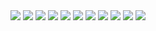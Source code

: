 <!-- <h1 align="center">Full Stack Dev Jr | Software Engineer 🧑‍🎨</h1> -->

<div align="center">
  <img src="https://img.icons8.com/?size=48&id=J79emsSv2QCu&format=png&color=000000"/>
  <img src="https://img.icons8.com/external-tal-revivo-color-tal-revivo/48/000000/external-angular-a-typescript-based-open-source-web-application-framework-logo-color-tal-revivo.png"/>
  <img src="https://img.icons8.com/?size=60&id=2KVGsVii5ZKv&format=png&color=000000"/>
  <img src="https://img.icons8.com/?size=48&id=hsPbhkOH4FMe&format=png&color=000000"/>
  <img src="https://img.icons8.com/?size=50&id=JRnxU7ZWP4mi&format=png&color=000000"/>
  <img src="https://img.icons8.com/color/48/000000/typescript.png"/>
  <img src="https://img.icons8.com/color/48/000000/javascript--v1.png"/>
  <img src="https://img.icons8.com/?size=50&id=13441&format=png&color=000000"/>
  <img src="https://img.icons8.com/?size=48&id=QEQQKirln6Tf&format=png&color=000000"/>
  <img src="https://img.icons8.com/?size=43&id=78Fr72VCwbPq&format=png&color=000000"/>
  <img src="https://img.icons8.com/color/50/000000/bootstrap.png"/>
</div>

<!-- <p align="center"><img align="center" src="https://github-readme-stats.vercel.app/api/top-langs?username=abrilbjarano&show_icons=true&theme=cobalt&locale=en&layout=compact&hide=dart,kotlin" alt="abrilbjarano" /></p> -->
